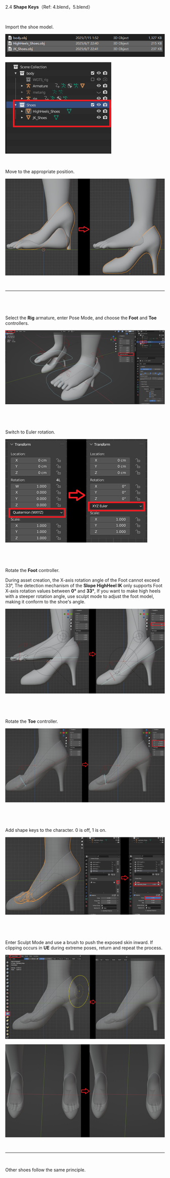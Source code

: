 2.4 ‌**Shape Keys**（Ref: 4.blend，5.blend）

&nbsp;

‌Import the shoe model.

![2.4.1.png](../../_resources/2.4.1.png)

![2.4.2.png](../../_resources/2.4.2.png)

&nbsp;

‌Move to the appropriate position.

![2.4.3.png](../../_resources/2.4.3.png)

&nbsp;

* * *

&nbsp;

&nbsp;

‌Select the **Rig** armature, enter Pose Mode, and choose the **Foot** and **Toe** controllers.

![2.4.4.png](../../_resources/2.4.4.png)

&nbsp;

&nbsp;

‌Switch to Euler rotation.

![2.4.5.png](../../_resources/2.4.5.png)

&nbsp;

&nbsp;

‌Rotate the **Foot** controller.

During asset creation, the X-axis rotation angle of the Foot cannot exceed 33°, ‌The detection mechanism of the **Slope HighHeel IK** only supports Foot X-axis rotation values between **0°** and **33°**, If you want to make high heels with a steeper rotation angle, use sculpt mode to adjust the foot model, making it conform to the shoe's angle.

![2.4.6.png](../../_resources/2.4.6.png)

&nbsp;

&nbsp;

‌Rotate the **Toe** controller.

![2.4.7.png](../../_resources/2.4.7.png)

&nbsp;

&nbsp;

‌Add shape keys to the character. 0 is off, 1 is on.

![2.4.8.png](../../_resources/2.4.8.png)

&nbsp;

&nbsp;

‌Enter Sculpt Mode and use a brush to push the exposed skin inward. If clipping occurs in **UE** during extreme poses, return and repeat the process.

![2.4.9.png](../../_resources/2.4.9.png)

![2.4.10.png](../../_resources/2.4.10.png)

&nbsp;

* * *

&nbsp;

‌Other shoes follow the same principle.

&nbsp;